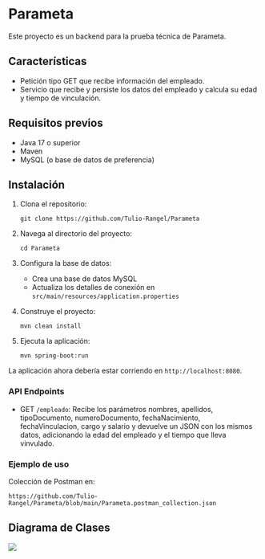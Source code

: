 # Parameta

Este proyecto es un backend para la prueba técnica de Parameta.

## Características

- Petición tipo GET que recibe información del empleado.
- Servicio que recibe y persiste los datos del empleado y calcula su edad y tiempo de vinculación.

## Requisitos previos

- Java 17 o superior
- Maven
- MySQL (o base de datos de preferencia)

## Instalación

1. Clona el repositorio:
   ```
   git clone https://github.com/Tulio-Rangel/Parameta
   ```

2. Navega al directorio del proyecto:
   ```
   cd Parameta
   ```

3. Configura la base de datos:
    - Crea una base de datos MySQL
    - Actualiza los detalles de conexión en `src/main/resources/application.properties`

4. Construye el proyecto:
   ```
   mvn clean install
   ```

5. Ejecuta la aplicación:
   ```
   mvn spring-boot:run
   ```

La aplicación ahora debería estar corriendo en `http://localhost:8080`.


### API Endpoints

- GET `/empleado`: Recibe los parámetros nombres, apellidos, tipoDocumento, numeroDocumento, fechaNacimiento, fechaVinculacion, cargo y salario y devuelve un JSON con los mismos datos, adicionando la edad del empleado y el tiempo que lleva vinvulado.

### Ejemplo de uso

Colección de Postman en:

```
https://github.com/Tulio-Rangel/Parameta/blob/main/Parameta.postman_collection.json
```
## Diagrama de Clases
[![](https://mermaid.ink/img/pako:eNrlVc1u2zAMfhVBpxV1XsAoAhTNbts6NEVPvrAS4wiTRIOSCxRB3r1yEmdyLaQBdpwvpsiPf59EaScVaZS1VBZCWBloGVzjRfoOGvHddRZB0wP5yGQtstgd7cO3GM1r5DejUOB0_Rd522Icwd88uVfGUAno0FqjKYnRdLQi1Tv0kSrhk8C5YoNqC79AGWcyxYvxqrdJS74SCrhNhgAW2NDNMfm-1M3q-TFv43Yd2fhWnOqaG851zk2Tugshp31kgBVE_NxV0Zz1OI9_6Dl3o_7V4sjBHI8adKmJtHE0S1TkbrL_Pyh5G_3fUDllhJn4CUNHPmDpPDkMAVq8QOYTdhRMJH7P_e_ujI_IG1C4XF7wHqcu35H14_3vBztQIAJBdxQLE5tlxpkqa6VjUhiAz8ObzVBpxLL8u39IG9DryymPQuF-WiyWM4Zq0YfxNH7hMtwN18Anm19yGHNfE7yE_RKYUX1tzIz-3CWLdAW6YP5UtwOfzn2Cy0qmoXVgdHpjDuehkXGLDhtZJ1ED_2lk4_cJB32k9btXso7cYyWZ-nYr6w3YkFZ9p9MUnx6osxb1kP7n6QkbfvsPECg5Xw?type=png)](https://mermaid.live/edit#pako:eNrlVc1u2zAMfhVBpxV1XsAoAhTNbts6NEVPvrAS4wiTRIOSCxRB3r1yEmdyLaQBdpwvpsiPf59EaScVaZS1VBZCWBloGVzjRfoOGvHddRZB0wP5yGQtstgd7cO3GM1r5DejUOB0_Rd522Icwd88uVfGUAno0FqjKYnRdLQi1Tv0kSrhk8C5YoNqC79AGWcyxYvxqrdJS74SCrhNhgAW2NDNMfm-1M3q-TFv43Yd2fhWnOqaG851zk2Tugshp31kgBVE_NxV0Zz1OI9_6Dl3o_7V4sjBHI8adKmJtHE0S1TkbrL_Pyh5G_3fUDllhJn4CUNHPmDpPDkMAVq8QOYTdhRMJH7P_e_ujI_IG1C4XF7wHqcu35H14_3vBztQIAJBdxQLE5tlxpkqa6VjUhiAz8ObzVBpxLL8u39IG9DryymPQuF-WiyWM4Zq0YfxNH7hMtwN18Anm19yGHNfE7yE_RKYUX1tzIz-3CWLdAW6YP5UtwOfzn2Cy0qmoXVgdHpjDuehkXGLDhtZJ1ED_2lk4_cJB32k9btXso7cYyWZ-nYr6w3YkFZ9p9MUnx6osxb1kP7n6QkbfvsPECg5Xw)